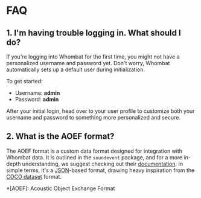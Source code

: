 # FAQ

## 1. I'm having trouble logging in. What should I do?

If you're logging into Whombat for the first time, you might not have a
personalized username and password yet. Don't worry, Whombat automatically sets
up a default user during initialization.

To get started:

- Username: **admin**
- Password: **admin**

After your initial login, head over to your user profile to customize both your
username and password to something more personalized and secure.

## 2. What is the AOEF format?

The AOEF format is a custom data format designed for integration with Whombat
data. It is outlined in the `soundevent` package, and for a more in-depth
understanding, we suggest checking out their
[documentation](https://mbsantiago.github.io/soundevent/). In simple terms, it's
a [JSON](https://www.json.org)-based format, drawing heavy inspiration from the
[COCO dataset](https://cocodataset.org/#format-data) format.

*[AOEF]: Acoustic Object Exchange Format
